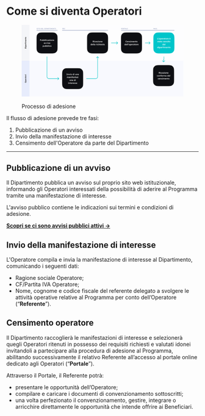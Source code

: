 # Come si diventa Operatori

<figure><img src="../.gitbook/assets/image (19).png" alt="Un diagramma rappresentante il flusso di adesione dell&#x27;operatore a Carta Giovani Nazionale"><figcaption><p>Processo di adesione</p></figcaption></figure>

Il flusso di adesione prevede tre fasi:&#x20;

1. Pubblicazione di un avviso
2. Invio della manifestazione di interesse&#x20;
3. Censimento dell'Operatore da parte del Dipartimento&#x20;

***

## Pubblicazione di un avviso&#x20;

Il Dipartimento pubblica un avviso sul  proprio sito web istituzionale, informando gli Operatori interessati della possibilità di aderire al Programma tramite una manifestazione di interesse.&#x20;

L'avviso pubblico contiene le indicazioni sui termini e condizioni di adesione.

[**Scopri se ci sono avvisi pubblici attivi →** ](https://www.politichegiovanili.gov.it/comunicazione/avvisi-e-bandi/)

## Invio della manifestazione di interesse

L'Operatore compila e invia la manifestazione di interesse al Dipartimento, comunicando i seguenti dati:

* Ragione sociale Operatore;&#x20;
* CF/Partita IVA Operatore;&#x20;
* Nome, cognome e codice fiscale del referente delegato a svolgere le attività operative relative al Programma per conto dell’Operatore (“**Referente**”).&#x20;

## Censimento operatore

Il Dipartimento raccoglierà le manifestazioni di interesse e selezionerà quegli Operatori ritenuti in possesso dei requisiti richiesti e valutati idonei invitandoli a partecipare alla procedura di adesione al Programma, abilitando successivamente il relativo Referente all’accesso al portale online dedicato agli Operatori (“**Portale**”).

Attraverso il Portale, il Referente potrà:

* presentare le opportunità dell’Operatore;
* compilare e caricare i documenti di convenzionamento sottoscritti;
* una volta perfezionato il convenzionamento, gestire, integrare o arricchire direttamente le opportunità che intende offrire ai Beneficiari.&#x20;
